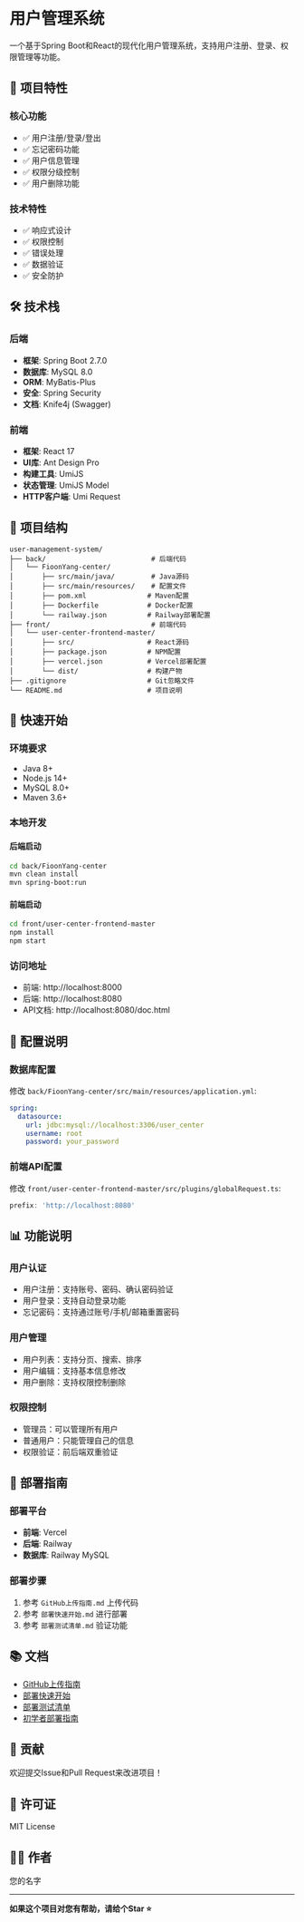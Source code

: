# 用户管理系统

一个基于Spring Boot和React的现代化用户管理系统，支持用户注册、登录、权限管理等功能。

## 🚀 项目特性

### 核心功能
- ✅ 用户注册/登录/登出
- ✅ 忘记密码功能
- ✅ 用户信息管理
- ✅ 权限分级控制
- ✅ 用户删除功能

### 技术特性
- ✅ 响应式设计
- ✅ 权限控制
- ✅ 错误处理
- ✅ 数据验证
- ✅ 安全防护

## 🛠️ 技术栈

### 后端
- **框架**: Spring Boot 2.7.0
- **数据库**: MySQL 8.0
- **ORM**: MyBatis-Plus
- **安全**: Spring Security
- **文档**: Knife4j (Swagger)

### 前端
- **框架**: React 17
- **UI库**: Ant Design Pro
- **构建工具**: UmiJS
- **状态管理**: UmiJS Model
- **HTTP客户端**: Umi Request

## 📁 项目结构

```
user-management-system/
├── back/                          # 后端代码
│   └── FioonYang-center/
│       ├── src/main/java/         # Java源码
│       ├── src/main/resources/    # 配置文件
│       ├── pom.xml               # Maven配置
│       ├── Dockerfile            # Docker配置
│       └── railway.json          # Railway部署配置
├── front/                         # 前端代码
│   └── user-center-frontend-master/
│       ├── src/                  # React源码
│       ├── package.json          # NPM配置
│       ├── vercel.json           # Vercel部署配置
│       └── dist/                 # 构建产物
├── .gitignore                    # Git忽略文件
└── README.md                     # 项目说明
```

## 🚀 快速开始

### 环境要求
- Java 8+
- Node.js 14+
- MySQL 8.0+
- Maven 3.6+

### 本地开发

#### 后端启动
```bash
cd back/FioonYang-center
mvn clean install
mvn spring-boot:run
```

#### 前端启动
```bash
cd front/user-center-frontend-master
npm install
npm start
```

### 访问地址
- 前端: http://localhost:8000
- 后端: http://localhost:8080
- API文档: http://localhost:8080/doc.html

## 🔧 配置说明

### 数据库配置
修改 `back/FioonYang-center/src/main/resources/application.yml`:
```yaml
spring:
  datasource:
    url: jdbc:mysql://localhost:3306/user_center
    username: root
    password: your_password
```

### 前端API配置
修改 `front/user-center-frontend-master/src/plugins/globalRequest.ts`:
```typescript
prefix: 'http://localhost:8080'
```

## 📊 功能说明

### 用户认证
- 用户注册：支持账号、密码、确认密码验证
- 用户登录：支持自动登录功能
- 忘记密码：支持通过账号/手机/邮箱重置密码

### 用户管理
- 用户列表：支持分页、搜索、排序
- 用户编辑：支持基本信息修改
- 用户删除：支持权限控制删除

### 权限控制
- 管理员：可以管理所有用户
- 普通用户：只能管理自己的信息
- 权限验证：前后端双重验证

## 🚀 部署指南

### 部署平台
- **前端**: Vercel
- **后端**: Railway
- **数据库**: Railway MySQL

### 部署步骤
1. 参考 `GitHub上传指南.md` 上传代码
2. 参考 `部署快速开始.md` 进行部署
3. 参考 `部署测试清单.md` 验证功能

## 📚 文档

- [GitHub上传指南](GitHub上传指南.md)
- [部署快速开始](部署快速开始.md)
- [部署测试清单](部署测试清单.md)
- [初学者部署指南](初学者部署指南.md)

## 🤝 贡献

欢迎提交Issue和Pull Request来改进项目！

## 📄 许可证

MIT License

## 👨‍💻 作者

您的名字

---

**如果这个项目对您有帮助，请给个Star ⭐️**

